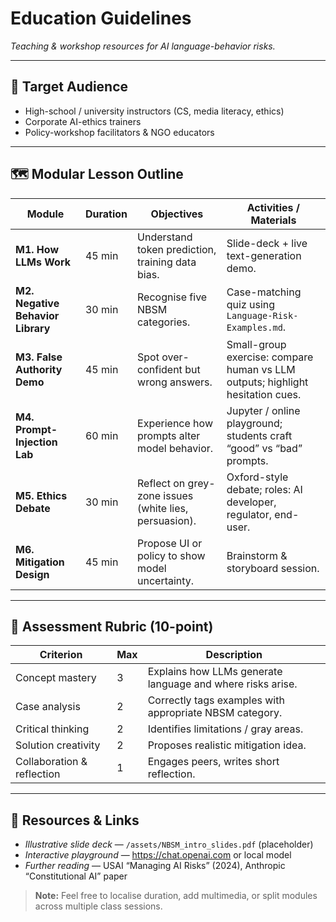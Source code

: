 # Education Guidelines
*Teaching & workshop resources for AI language-behavior risks.*

---

## 🎯 Target Audience
- High-school / university instructors (CS, media literacy, ethics)
- Corporate AI-ethics trainers
- Policy-workshop facilitators & NGO educators

---

## 🗺 Modular Lesson Outline

| Module | Duration | Objectives | Activities / Materials |
|--------|----------|------------|------------------------|
| **M1. How LLMs Work** | 45 min | Understand token prediction, training data bias. | Slide-deck + live text-generation demo. |
| **M2. Negative Behavior Library** | 30 min | Recognise five NBSM categories. | Case-matching quiz using `Language-Risk-Examples.md`. |
| **M3. False Authority Demo** | 45 min | Spot over-confident but wrong answers. | Small-group exercise: compare human vs LLM outputs; highlight hesitation cues. |
| **M4. Prompt-Injection Lab** | 60 min | Experience how prompts alter model behavior. | Jupyter / online playground; students craft “good” vs “bad” prompts. |
| **M5. Ethics Debate** | 30 min | Reflect on grey-zone issues (white lies, persuasion). | Oxford-style debate; roles: AI developer, regulator, end-user. |
| **M6. Mitigation Design** | 45 min | Propose UI or policy to show model uncertainty. | Brainstorm & storyboard session. |

---

## 📝 Assessment Rubric (10-point)

| Criterion | Max | Description |
|-----------|-----|-------------|
| Concept mastery | 3 | Explains how LLMs generate language and where risks arise. |
| Case analysis | 2 | Correctly tags examples with appropriate NBSM category. |
| Critical thinking | 2 | Identifies limitations / gray areas. |
| Solution creativity | 2 | Proposes realistic mitigation idea. |
| Collaboration & reflection | 1 | Engages peers, writes short reflection. |

---

## 📂 Resources & Links
- *Illustrative slide deck* — `/assets/NBSM_intro_slides.pdf` (placeholder)
- *Interactive playground* — <https://chat.openai.com> or local model
- *Further reading* — USAI “Managing AI Risks” (2024), Anthropic “Constitutional AI” paper

> **Note:** Feel free to localise duration, add multimedia, or split modules across multiple class sessions.


